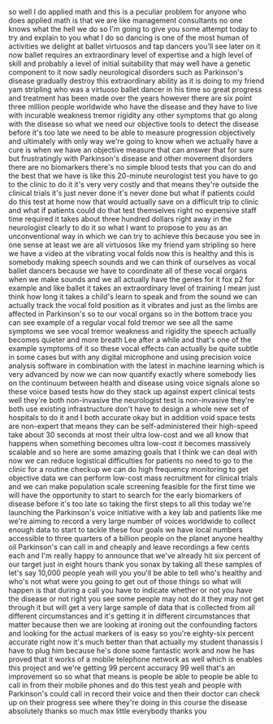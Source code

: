 
so well I do applied math and this is a
peculiar problem for anyone who does
applied math is that we are like
management consultants no one knows what
the hell we do so I&#39;m going to give you
some attempt today to try and explain to
you what I do so dancing is one of the
most human of activities we delight at
ballet virtuosos and tap dancers you&#39;ll
see later on it now ballet requires an
extraordinary level of expertise and a
high level of skill and probably a level
of initial suitability that may well
have a genetic component to it now sadly
neurological disorders such as
Parkinson&#39;s disease gradually destroy
this extraordinary ability as it is
doing to my friend yam stripling who was
a virtuoso ballet dancer in his time so
great progress and treatment has been
made over the years however there are
six point three million people worldwide
who have the disease and they have to
live with incurable weakness tremor
rigidity any other symptoms that go
along with the disease so what we need
our objective tools to detect the
disease before it&#39;s too late we need to
be able to measure progression
objectively and ultimately with only way
we&#39;re going to know when we actually
have a cure is when we have an objective
measure that can answer that for sure
but frustratingly with Parkinson&#39;s
disease and other movement disorders
there are no biomarkers there&#39;s no
simple blood tests that you can do and
the best that we have is like this
20-minute neurologist test you have to
go to the clinic to do it it&#39;s very very
costly and that means they&#39;re outside
the clinical trials it&#39;s just never done
it&#39;s never done but what if patients
could do this test at home now that
would actually save on a difficult trip
to clinic and what if patients could do
that test themselves right no expensive
staff time required it takes about three
hundred dollars right away in the
neurologist clearly to do it so what I
want to propose to you as an
unconventional way in which we can try
to achieve this because you see in one
sense at least we are all virtuosos like
my friend yam stripling so here we have
a video at the vibrating vocal folds now
this is healthy and this is somebody
making speech sounds and we can think of
ourselves as vocal ballet dancers
because we have to coordinate
all of these vocal organs when we make
sounds and we all actually have the
genes for it fox p2 for example and like
ballet it takes an extraordinary level
of training I mean just think how long
it takes a child&#39;s learn to speak and
from the sound we can actually track the
vocal fold position as it vibrates and
just as the limbs are affected in
Parkinson&#39;s so to our vocal organs so in
the bottom trace you can see example of
a regular vocal fold tremor we see all
the same symptoms we see vocal tremor
weakness and rigidity the speech
actually becomes quieter and more breath
Lee after a while and that&#39;s one of the
example symptoms of it so these vocal
effects can actually be quite subtle in
some cases but with any digital
microphone and using precision voice
analysis software in combination with
the latest in machine learning which is
very advanced by now we can now quantify
exactly where somebody lies on the
continuum between health and disease
using voice signals alone so these voice
based tests how do they stack up against
expert clinical tests well they&#39;re both
non-invasive the neurologist test is
non-invasive they&#39;re both use existing
infrastructure don&#39;t have to design a
whole new set of hospitals to do it and
I both accurate okay but in addition
void space tests are non-expert that
means they can be self-administered
their high-speed take about 30 seconds
at most their ultra low-cost and we all
know that happens when something becomes
ultra low-cost it becomes massively
scalable and so here are some amazing
goals that I think we can deal with now
we can reduce logistical difficulties
for patients no need to go to the clinic
for a routine checkup we can do high
frequency monitoring to get objective
data we can perform low-cost mass
recruitment for clinical trials and we
can make population scale screening
feasible for the first time we will have
the opportunity to start to search for
the early biomarkers of disease before
it&#39;s too late so taking the first steps
to all this today we&#39;re launching the
Parkinson&#39;s voice initiative with a key
lab and patients like me we&#39;re aiming to
record a very large number of voices
worldwide to collect enough data to
start to tackle these four goals we have
local numbers accessible to three
quarters of a billion people on the
planet anyone healthy oil Parkinson&#39;s
can call in and cheaply and leave
recordings a few cents each and I&#39;m
really happy to announce that we&#39;ve
already hit six percent of our target
just in eight hours
thank you
sonax by taking all these samples of
let&#39;s say 10,000 people yeah will you
you&#39;ll be able to tell who&#39;s healthy and
who&#39;s not what were you going to get out
of those things so what will happen is
that during a call you have to indicate
whether or not you have the disease or
not right you see some people may not do
it they may not get through it but will
get a very large sample of data that is
collected from all different
circumstances and it&#39;s getting it in
different circumstances that matter
because then we are looking at ironing
out the confounding factors and looking
for the actual markers of is easy so
you&#39;re eighty-six percent accurate right
now it&#39;s much better than that actually
my student thanassis I have to plug him
because he&#39;s done some fantastic work
and now he has proved that it works of a
mobile telephone network as well which
is enables this project and we&#39;re
getting 99 percent accuracy 99 well
that&#39;s an improvement so so what that
means is people be able to people be
able to call in from their mobile phones
and do this test yeah and people with
Parkinson&#39;s could call in record their
voice and then their doctor can check up
on their progress see where they&#39;re
doing in this course the disease
absolutely thanks so much max little
everybody thanks
you
